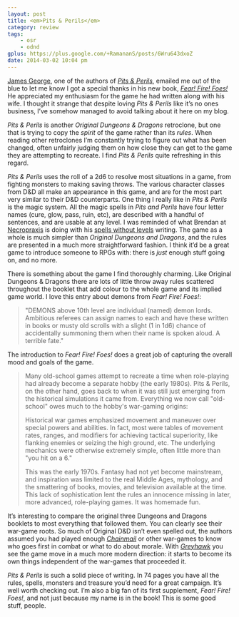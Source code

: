 ```yaml
---
layout: post
title: <em>Pits & Perils</em>
category: review
tags:
    - osr
    - odnd
gplus: https://plus.google.com/+RamananS/posts/6Wru643dxoZ
date: 2014-03-02 10:04 pm
---
```


[James George][1], one of the authors of [_Pits & Perils_][2], emailed me out of the blue to let me know I got a special thanks in his new book, [_Fear! Fire! Foes!_][3] He appreciated my enthusiasm for the game he had written along with his wife. I thought it strange that despite loving _Pits & Perils_ like it’s no ones business, I’ve somehow managed to avoid talking about it here on my blog.

_Pits & Perils_ is another _Original Dungeons & Dragons_ retroclone, but one that is trying to copy the _spirit_ of the game rather than its _rules_. When reading other retroclones I’m constantly trying to figure out what has been changed, often unfairly judging them on how close they can get to the game they are attempting to recreate. I find _Pits & Perils_ quite refreshing in this regard.

_Pits & Perils_ uses the roll of a 2d6 to resolve most situations in a game, from fighting monsters to making saving throws. The various character classes from D&D all make an appearance in this game, and are for the most part very similar to their D&D counterparts. One thing I really like in *Pits & Perils* is the magic system. All the magic spells in *Pits and Perils* have four letter names (cure, glow, pass, ruin, etc), are described with a handful of sentences, and are usable at any level. I was reminded of what Brendan at [Necropraxis][4] is doing with his [spells without levels][5] writing. The game as a whole is much simpler than _Original Dungeons and Dragons_, and the rules are presented in a much more straightforward fashion. I think it’d be a great game to introduce someone to RPGs with: there is *just* enough stuff going on, and no more.

There is something about the game I find thoroughly charming. Like Original Dungeons & Dragons there are lots of little throw away rules scattered throughout the booklet that add colour to the whole game and its implied game world. I love this entry about demons from _Fear! Fire! Foes!_:

> "DEMONS above 10th level are individual (named) demon lords. Ambitious referees can assign names to each and have these written in books or musty old scrolls with a slight (1 in 1d6) chance of accidentally summoning them when their name is spoken aloud. A terrible fate."﻿

The introduction to _Fear! Fire! Foes!_ does a great job of capturing the overall mood and goals of the game.

> Many old-school games attempt to recreate a time when role-playing had already become a separate hobby (the early 1980s). Pits & Perils, on the other hand, goes back to when it was still just emerging from the historical simulations it came from. Everything we now call "old-school" owes much to the hobby's war-gaming origins:
>
> Historical war games emphasized movement and maneuver over special powers and abilities. In fact, most were tables of movement rates, ranges, and modifiers for achieving tactical superiority, like flanking enemies or seizing the high ground, etc. The underlying mechanics were otherwise extremely simple, often little more than "you hit on a 6."
>
> This was the early 1970s. Fantasy had not yet become mainstream, and inspiration was limited to the real Middle Ages, mythology, and the smattering of books, movies, and television available at the time. This lack of sophistication lent the rules an innocence missing in later, more advanced, role-playing games. It was homemade fun.

It’s interesting to compare the original three Dungeons and Dragons booklets to most everything that followed them. You can clearly see their war-game roots. So much of Original D&D isn’t even spelled out, the authors assumed you had played enough [_Chainmail_][6] or other war-games to know who goes first in combat or what to do about morale. With [_Greyhawk_][7] you see the game move in a much more modern direction: it starts to become its own things independent of the war-games that proceeded it.

_Pits & Perils_ is such a solid piece of writing. In 74 pages you have all the rules, spells, monsters and treasure you’d need for a great campaign. It’s well worth checking out. I’m also a big fan of its first supplement, _Fear! Fire! Foes!_, and not just because my name is in the book! This is some good stuff, people.

[1]: http://www.oldehouserules.com/
[2]: http://rpg.drivethrustuff.com/product/121442/Pits-%26-Perils
[3]: http://rpg.drivethrustuff.com/product/126528/Fear-Fire-Foes
[4]: http://necropraxis.com
[5]: http://www.necropraxis.com/2013/09/22/spells-without-levels/
[6]: http://en.wikipedia.org/wiki/Chainmail_(game)
[7]: http://en.wikipedia.org/wiki/Greyhawk_(supplement)
